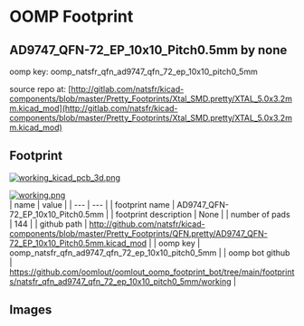 # OOMP Footprint  
## AD9747_QFN-72_EP_10x10_Pitch0.5mm  by none  
  
oomp key: oomp_natsfr_qfn_ad9747_qfn_72_ep_10x10_pitch0_5mm  
  
source repo at: [http://gitlab.com/natsfr/kicad-components/blob/master/Pretty_Footprints/Xtal_SMD.pretty/XTAL_5.0x3.2mm.kicad_mod](http://gitlab.com/natsfr/kicad-components/blob/master/Pretty_Footprints/Xtal_SMD.pretty/XTAL_5.0x3.2mm.kicad_mod)  
## Footprint  
  
[![working_kicad_pcb_3d.png](working_kicad_pcb_3d_600.png)](working_kicad_pcb_3d.png)  
  
[![working.png](working_600.png)](working.png)  
| name | value | 
| --- | --- | 
| footprint name | AD9747_QFN-72_EP_10x10_Pitch0.5mm | 
| footprint description | None | 
| number of pads | 144 | 
| github path | http://github.com/natsfr/kicad-components/blob/master/Pretty_Footprints/QFN.pretty/AD9747_QFN-72_EP_10x10_Pitch0.5mm.kicad_mod | 
| oomp key | oomp_natsfr_qfn_ad9747_qfn_72_ep_10x10_pitch0_5mm | 
| oomp bot github | https://github.com/oomlout/oomlout_oomp_footprint_bot/tree/main/footprints/natsfr_qfn_ad9747_qfn_72_ep_10x10_pitch0_5mm/working | 
## Images  
